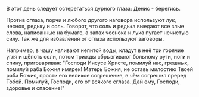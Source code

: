 В этот день следует остерегаться дурного глаза: Денис - берегись.

Против сглаза, порчи и любого другого наговора используют лук, чеснок, редьку и соль. Говорят, что соль и редька выедают все злые слова, написанные на бумаге, а запах чеснока и лука пугает нечистую силу. Так же для избавления от сглаза используют заговоры.

Например, в чашу наливают непитой воды, кладут в неё три горячие угля и щёпоть соли, потом трижды сбрызгивают больному руги, ноги и спину, приговаривая: "Господи Иисусе Христе, помилуй нас, грешных, помилуй раба Божия имярек! Матерь Божия, не оставь милостию Твоей раба Божия, прости его великое согрешение, в чём согрешил преред Тобой. Помилуй, Господи, его от всякого сглаза. Дай ему, Господи, здоровье и спасение!"